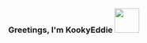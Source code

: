 ### Greetings, I'm KookyEddie  <img src="https://media.giphy.com/media/bcKmIWkUMCjVm/giphy.gif" width="50">


